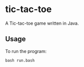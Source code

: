 # tic-tac-toe

A Tic-tac-toe game written in Java.

## Usage

To run the program:

```
bash run.bash
```